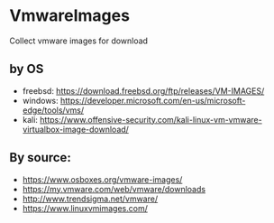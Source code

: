 # VmwareImages
Collect vmware images for download

## by OS
- freebsd: https://download.freebsd.org/ftp/releases/VM-IMAGES/
- windows: https://developer.microsoft.com/en-us/microsoft-edge/tools/vms/
- kali: https://www.offensive-security.com/kali-linux-vm-vmware-virtualbox-image-download/

## By source:
- https://www.osboxes.org/vmware-images/
- https://my.vmware.com/web/vmware/downloads
- http://www.trendsigma.net/vmware/
- https://www.linuxvmimages.com/

